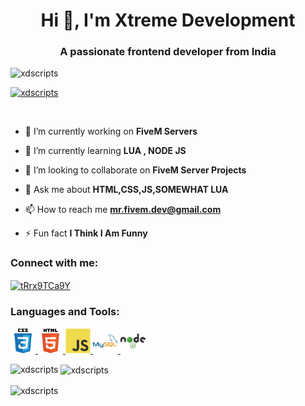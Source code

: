 <h1 align="center">Hi 👋, I'm Xtreme Development</h1>
<h3 align="center">A passionate frontend developer from India</h3>

<p align="left"> <img src="https://komarev.com/ghpvc/?username=xdscripts&label=Profile%20views&color=0e75b6&style=flat" alt="xdscripts" /> </p>

<p align="left"> <a href="https://github.com/ryo-ma/github-profile-trophy"><img src="https://github-profile-trophy.vercel.app/?username=xdscripts" alt="xdscripts" /></a> </p>

<p align="left"> <a href="https://twitter.com/" target="blank"><img src="https://img.shields.io/twitter/follow/?logo=twitter&style=for-the-badge" alt="" /></a> </p>

- 🔭 I’m currently working on **FiveM Servers**

- 🌱 I’m currently learning **LUA , NODE JS**

- 👯 I’m looking to collaborate on **FiveM Server Projects**

- 💬 Ask me about **HTML,CSS,JS,SOMEWHAT LUA**

- 📫 How to reach me **mr.fivem.dev@gmail.com**

- ⚡ Fun fact **I Think I Am Funny**

<h3 align="left">Connect with me:</h3>
<p align="left">
<a href="https://discord.gg/tRrx9TCa9Y" target="blank"><img align="center" src="https://raw.githubusercontent.com/rahuldkjain/github-profile-readme-generator/master/src/images/icons/Social/discord.svg" alt="tRrx9TCa9Y" height="30" width="40" /></a>
</p>

<h3 align="left">Languages and Tools:</h3>
<p align="left"> <a href="https://www.w3schools.com/css/" target="_blank" rel="noreferrer"> <img src="https://raw.githubusercontent.com/devicons/devicon/master/icons/css3/css3-original-wordmark.svg" alt="css3" width="40" height="40"/> </a> <a href="https://www.w3.org/html/" target="_blank" rel="noreferrer"> <img src="https://raw.githubusercontent.com/devicons/devicon/master/icons/html5/html5-original-wordmark.svg" alt="html5" width="40" height="40"/> </a> <a href="https://developer.mozilla.org/en-US/docs/Web/JavaScript" target="_blank" rel="noreferrer"> <img src="https://raw.githubusercontent.com/devicons/devicon/master/icons/javascript/javascript-original.svg" alt="javascript" width="40" height="40"/> </a> <a href="https://www.mysql.com/" target="_blank" rel="noreferrer"> <img src="https://raw.githubusercontent.com/devicons/devicon/master/icons/mysql/mysql-original-wordmark.svg" alt="mysql" width="40" height="40"/> </a> <a href="https://nodejs.org" target="_blank" rel="noreferrer"> <img src="https://raw.githubusercontent.com/devicons/devicon/master/icons/nodejs/nodejs-original-wordmark.svg" alt="nodejs" width="40" height="40"/> </a> </p>

<p><img align="left" src="https://github-readme-stats.vercel.app/api/top-langs?username=xdscripts&show_icons=true&locale=en&layout=compact" alt="xdscripts" /></p>

<p>&nbsp;<img align="center" src="https://github-readme-stats.vercel.app/api?username=xdscripts&show_icons=true&locale=en" alt="xdscripts" /></p>

<p><img align="center" src="https://github-readme-streak-stats.herokuapp.com/?user=xdscripts&" alt="xdscripts" /></p>
